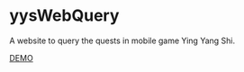 # yysWebQuery
A website to query the quests in mobile game Ying Yang Shi.

[DEMO](https://youtu.be/-lUkhZABgfk)
